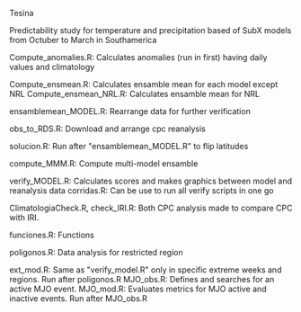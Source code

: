 Tesina

Predictability study for temperature and precipitation based of SubX models from Octuber to March in Southamerica

Compute_anomalies.R: Calculates anomalies (run in first) having daily values and climatology 

Compute_ensmean.R: Calculates ensamble mean for each model except NRL
Compute_ensmean_NRL.R: Calculates ensamble mean for NRL 

ensamblemean_MODEL.R: Rearrange data for further verification

obs_to_RDS.R: Download and arrange cpc reanalysis

solucion.R: Run after "ensamblemean_MODEL.R" to flip latitudes 

compute_MMM.R: Compute multi-model ensamble

verify_MODEL.R: Calculates scores and makes graphics between model and reanalysis data 
corridas.R: Can be use to run all verify scripts in one go


ClimatologiaCheck.R, check_IRI.R: Both CPC analysis made to compare CPC with IRI.

funciones.R: Functions 

poligonos.R: Data analysis for restricted region 

ext_mod.R: Same as "verify_model.R" only in specific extreme weeks and regions. Run after poligonos.R
MJO_obs.R: Defines and searches for an active MJO event.
MJO_mod.R: Evaluates metrics for MJO active and inactive events. Run after MJO_obs.R